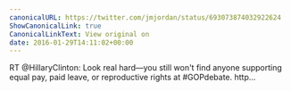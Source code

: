 ```yaml
---
canonicalURL: https://twitter.com/jmjordan/status/693073874032922624
ShowCanonicalLink: true
CanonicalLinkText: View original on
date: 2016-01-29T14:11:02+00:00
---
```

RT @HillaryClinton: Look real hard—you still won't find anyone supporting equal pay, paid leave, or reproductive rights at #GOPdebate. http…